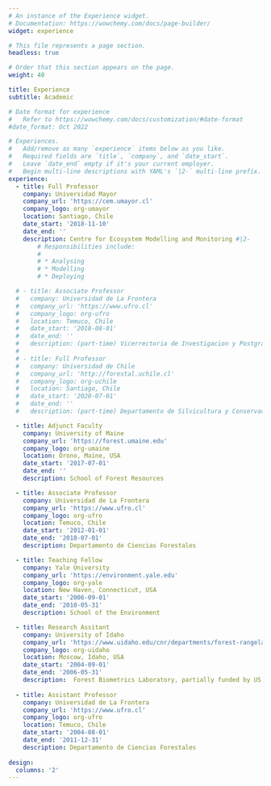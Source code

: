 ```yaml
---
# An instance of the Experience widget.
# Documentation: https://wowchemy.com/docs/page-builder/
widget: experience

# This file represents a page section.
headless: true

# Order that this section appears on the page.
weight: 40

title: Experience
subtitle: Academic

# Date format for experience
#   Refer to https://wowchemy.com/docs/customization/#date-format
#date_format: Oct 2022

# Experiences.
#   Add/remove as many `experience` items below as you like.
#   Required fields are `title`, `company`, and `date_start`.
#   Leave `date_end` empty if it's your current employer.
#   Begin multi-line descriptions with YAML's `|2-` multi-line prefix.
experience:
  - title: Full Professor
    company: Universidad Mayor
    company_url: 'https://cem.umayor.cl'
    company_logo: org-umayor
    location: Santiago, Chile
    date_start: '2018-11-10'
    date_end: ''
    description: Centre for Ecosystem Modelling and Monitoring #|2-
        # Responsibilities include:
        # 
        # * Analysing
        # * Modelling
        # * Deploying

  # - title: Associate Professor
  #   company: Universidad de La Frontera
  #   company_url: 'https://www.ufro.cl'
  #   company_logo: org-ufro
  #   location: Temuco, Chile
  #   date_start: '2018-08-01'
  #   date_end: ''
  #   description: (part-time) Vicerrectoria de Investigacion y Postgrado
  #   
  # - title: Full Professor
  #   company: Universidad de Chile
  #   company_url: 'http://forestal.uchile.cl'
  #   company_logo: org-uchile
  #   location: Santiago, Chile
  #   date_start: '2020-07-01'
  #   date_end: ''
  #   description: (part-time) Departamento de Silvicultura y Conservacion de La Naturaleza

  - title: Adjunct Faculty
    company: University of Maine
    company_url: 'https://forest.umaine.edu'
    company_logo: org-umaine
    location: Orono, Maine, USA
    date_start: '2017-07-01'
    date_end: ''
    description: School of Forest Resources

  - title: Associate Professor
    company: Universidad de La Frontera
    company_url: 'https://www.ufro.cl'
    company_logo: org-ufro
    location: Temuco, Chile
    date_start: '2012-01-01'
    date_end: '2018-07-01'
    description: Departamento de Ciencias Forestales

  - title: Teaching Fellow
    company: Yale University
    company_url: 'https://environment.yale.edu'
    company_logo: org-yale
    location: New Haven, Connecticut, USA
    date_start: '2006-09-01'
    date_end: '2010-05-31'
    description: School of the Environment

  - title: Research Assitant
    company: University of Idaho
    company_url: 'https://www.uidaho.edu/cnr/departments/forest-rangeland-and-fire-sciences'
    company_logo: org-uidaho
    location: Moscow, Idaho, USA
    date_start: '2004-09-01'
    date_end: '2006-05-31'
    description:  Forest Biometrics Laboratory, partially funded by US Forest Service
    
  - title: Assistant Professor
    company: Universidad de La Frontera
    company_url: 'https://www.ufro.cl'
    company_logo: org-ufro
    location: Temuco, Chile
    date_start: '2004-08-01'
    date_end: '2011-12-31'
    description: Departamento de Ciencias Forestales
    
design:
  columns: '2'
---
```

